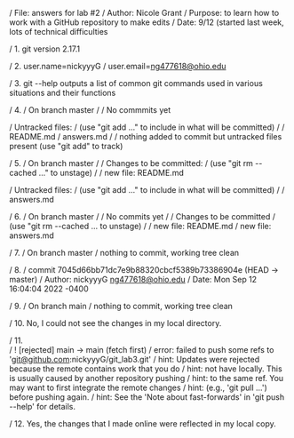 
/ File: answers for lab #2 
/ Author: Nicole Grant
/ Purpose: to learn how to work with a GitHub repository to make edits 
/ Date: 9/12 (started last week, lots of technical difficulties


/ 1. git version 2.17.1 

/ 2. user.name=nickyyyG
/    user.email=ng477618@ohio.edu

/ 3. git --help outputs a list of common git commands used in various situations and their functions

/ 4. 
/ On branch master
/
/ No commmits yet

/ Untracked files:
/   (use "git add <file>..." to include in what will be committed)
/
/       README.md
/       answers.md
/
/ nothing added to commit but untracked files present (use "git add" to track)

/ 5. 
/ On branch master
/
/ Changes to be committed:
/   (use "git rm --cached <file>..." to unstage)
/
/       new file:   README.md

/ Untracked files:
/   (use "git add <file>..." to include in what will be committed)
/
/       answers.md

/ 6.
/ On branch master
/
/ No commits yet
/
/ Changes to be committed
/   (use "git rm --cached <file>... to unstage)
/
/       new file:   README.md
/       new file:   answers.md

/ 7. 
/ On branch master
/ nothing to commit, working tree clean

/ 8. 
/ commit 7045d66bb71dc7e9b88320cbcf5389b73386904e (HEAD -> master)
/ Author: nickyyyG <ng477618@ohio.edu>
/ Date:   Mon Sep 12 16:04:04 2022 -0400


/ 9. 
/ On branch main
/ nothing to commit, working tree clean

/ 10. No, I could not see the changes in my local directory.

/ 11.  
/ ! [rejected]        main -> main (fetch first)
/ error: failed to push some refs to 'git@github.com:nickyyyG/git_lab3.git'
/ hint: Updates were rejected because the remote contains work that you do
/ hint: not have locally. This is usually caused by another repository pushing
/ hint: to the same ref. You may want to first integrate the remote changes
/ hint: (e.g., 'git pull ...') before pushing again.
/ hint: See the 'Note about fast-forwards' in 'git push --help' for details.

/ 12. Yes, the changes that I made online were reflected in my local copy.
  
